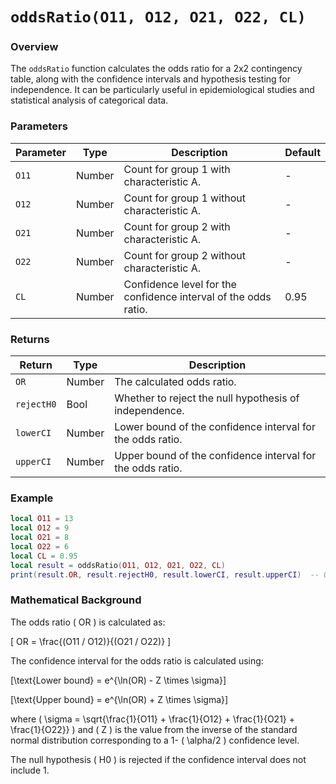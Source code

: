 # `oddsRatio(O11, O12, O21, O22, CL)`

### Overview

The `oddsRatio` function calculates the odds ratio for a 2x2 contingency table, along with the confidence intervals and hypothesis testing for independence. It can be particularly useful in epidemiological studies and statistical analysis of categorical data.

### Parameters

| Parameter | Type   | Description                                                | Default  |
|-----------|--------|------------------------------------------------------------|----------|
| `O11`     | Number | Count for group 1 with characteristic A.                    | -        |
| `O12`     | Number | Count for group 1 without characteristic A.                 | -        |
| `O21`     | Number | Count for group 2 with characteristic A.                    | -        |
| `O22`     | Number | Count for group 2 without characteristic A.                 | -        |
| `CL`      | Number | Confidence level for the confidence interval of the odds ratio.| 0.95    |

### Returns

| Return       | Type  | Description                                              |
|--------------|-------|----------------------------------------------------------|
| `OR`         | Number| The calculated odds ratio.                               |
| `rejectH0`   | Bool  | Whether to reject the null hypothesis of independence.   |
| `lowerCI`    | Number| Lower bound of the confidence interval for the odds ratio.|
| `upperCI`    | Number| Upper bound of the confidence interval for the odds ratio.|

### Example

```lua
local O11 = 13
local O12 = 9
local O21 = 8
local O22 = 6
local CL = 0.95
local result = oddsRatio(O11, O12, O21, O22, CL)
print(result.OR, result.rejectH0, result.lowerCI, result.upperCI)  -- Output will vary based on the input
```

### Mathematical Background

The odds ratio \( OR \) is calculated as:

\[
OR = \frac{(O11 / O12)}{(O21 / O22)}
\]

The confidence interval for the odds ratio is calculated using:

\[\text{Lower bound} = e^{\ln(OR) - Z \times \sigma}\]

\[\text{Upper bound} = e^{\ln(OR) + Z \times \sigma}\]

where \( \sigma = \sqrt{\frac{1}{O11} + \frac{1}{O12} + \frac{1}{O21} + \frac{1}{O22}} \) and \( Z \) is the value from the inverse of the standard normal distribution corresponding to a 1- \( \alpha/2 \) confidence level.

The null hypothesis \( H0 \) is rejected if the confidence interval does not include 1.
